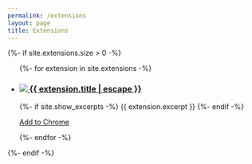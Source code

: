 ```yaml
---
permalink: /extensions
layout: page
title: Extensions
---
```



{%- if site.extensions.size > 0 -%}
  <ul class="post-list">
    {%- for extension in site.extensions -%}
    <li>
      <h3>
        <a class="post-link" href="{{ extension.url }}">
          <img src="{{ extension.logo_128 }}" />
          {{ extension.title | escape }}
        </a>
      </h3>
      {%- if site.show_excerpts -%}
        {{ extension.excerpt }}
      {%- endif -%}
      <p><a class="download-link" href="https://chrome.google.com/webstore/detail/{{ extension.chrome_id }}?ref=xtensions_featured" target="_blank">Add to Chrome</a>
      </p>
    </li>
    {%- endfor -%}
  </ul>
{%- endif -%}
